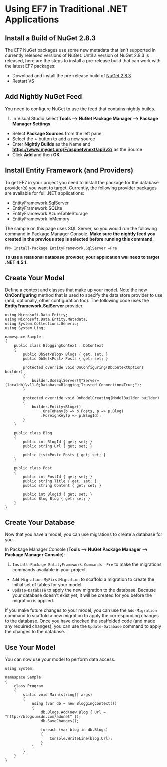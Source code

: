 # Using EF7 in Traditional .NET Applications

## Install a Build of NuGet 2.8.3
The EF7 NuGet packages use some new metadata that isn't supported in currently released versions of NuGet. Until a version of NuGet 2.8.3 is released, here are the steps to install a pre-release build that can work with the latest EF7 packages:

* Download and install the pre-release build of [NuGet 2.8.3](https://nuget.codeplex.com/releases/view/133091)
* Restart VS

## Add Nightly NuGet Feed
You need to configure NuGet to use the feed that contains nightly builds.

1. In Visual Studio select **Tools –> NuGet Package Manager –> Package Manager Settings**
* Select **Package Sources** from the left pane 
* Select the **+** button to add a new source
* Enter **Nightly Builds** as the Name and **https://www.myget.org/F/aspnetvnext/api/v2/** as the Source 
* Click **Add** and then **OK**

## Install Entity Framework (and Providers)
To get EF7 in your project you need to install the package for the database provider(s) you want to target. Currently, the following provider packages are available for full .NET applications:
* EntityFramework.SqlServer
* EntityFramework.SQLite
* EntityFramework.AzureTableStorage
* EntityFramework.InMemory

The sample on this page uses SQL Server, so you would run the following command in Package Manager Console. **Make sure the nightly feed you created in the previous step is selected before running this command**.

```
PM> Install-Package EntityFramework.SqlServer –Pre
```

**To use a relational database provider, your application will need to target .NET 4.5.1.**

## Create Your Model
Define a context and classes that make up your model. Note the new **OnConfiguring** method that is used to specify the data store provider to use (and, optionally, other configuration too). The following code uses the **EntityFramework.SqlServer** provider.

```
using Microsoft.Data.Entity;
using Microsoft.Data.Entity.Metadata;
using System.Collections.Generic;
using System.Linq;

namespace Sample
{
    public class BloggingContext : DbContext
    {
        public DbSet<Blog> Blogs { get; set; }
        public DbSet<Post> Posts { get; set; }

        protected override void OnConfiguring(DbContextOptions builder)
        {
            builder.UseSqlServer(@"Server=(localdb)\v11.0;Database=Blogging;Trusted_Connection=True;");
        }

        protected override void OnModelCreating(ModelBuilder builder)
        {
            builder.Entity<Blog>()
                .OneToMany(b => b.Posts, p => p.Blog)
                .ForeignKey(p => p.BlogId);
        }
    }

    public class Blog
    {
        public int BlogId { get; set; }
        public string Url { get; set; }

        public List<Post> Posts { get; set; }
    }

    public class Post
    {
        public int PostId { get; set; }
        public string Title { get; set; }
        public string Content { get; set; }

        public int BlogId { get; set; }
        public Blog Blog { get; set; }
    }
}
```

## Create Your Database
Now that you have a model, you can use migrations to create a database for you.

In Package Manager Console (**Tools –> NuGet Package Manager –> Package Manager Console**):

1. ```Install-Package EntityFramework.Commands -Pre``` to make the migrations commands available in your project.
* ```Add-Migration MyFirstMigration``` to scaffold a migration to create the initial set of tables for your model.
* ```Update-Database``` to apply the new migration to the database. Because your database doesn't exist yet, it will be created for you before the migration is applied.

If you make future changes to your model, you can use the ```Add-Migration``` command to scaffold a new migration to apply the corresponding changes to the database. Once you have checked the scaffolded code (and made any required changes), you can use the ```Update-Database``` command to apply the changes to the database.

## Use Your Model
You can now use your model to perform data access.

```
using System;

namespace Sample
{
    class Program
    {
        static void Main(string[] args)
        {
            using (var db = new BloggingContext())
            {
                db.Blogs.Add(new Blog { Url = "http://blogs.msdn.com/adonet" });
                db.SaveChanges();

                foreach (var blog in db.Blogs)
                {
                    Console.WriteLine(blog.Url);
                }
            }
        }
    }
}
```